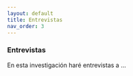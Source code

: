 ```yaml
---
layout: default
title: Entrevistas
nav_order: 3
---
```


### Entrevistas

En esta investigación haré entrevistas a ...
